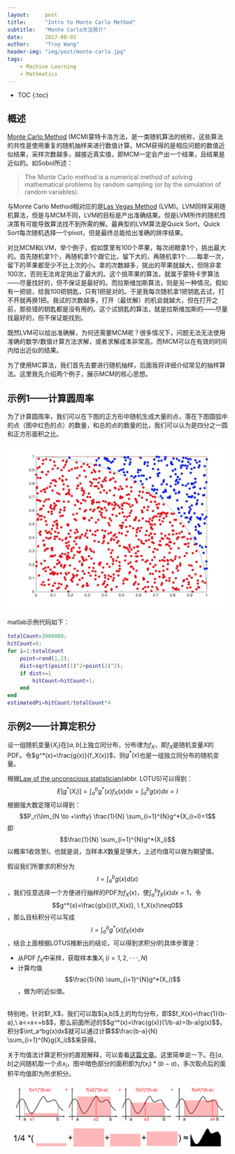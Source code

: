 ```yaml
---
layout:     post
title:      "Intro to Monte Carlo Method"
subtitle:   "Monte Carlo方法简介"
date:       2017-08-03
author:     "Troy Wang"
header-img: "img/post/monte-carlo.jpg"
tags:
    - Machine Learning
    - Mathmatics
---
```


* TOC
{:toc}

## 概述
[Monte Carlo Method](https://en.wikipedia.org/wiki/Monte_Carlo_method) (MCM)蒙特卡洛方法，是一类随机算法的统称，这些算法的共性是使用重复的随机抽样来进行数值计算。MCM获得的是相应问题的数值近似结果，采样次数越多，越接近真实值，即MCM一定会产出一个结果，且结果是近似的。如Sobol所述：
> The Monte Carlo method is a numerical method of solving mathematical problems by random sampling (or by the simulation of random variables).

与Monte Carlo Method相对应的是[Las Vegas Method](https://en.wikipedia.org/wiki/Las_Vegas_algorithm) (LVM)。LVM同样采用随机算法，但是与MCM不同，LVM的目标是产出准确结果。但是LVM所作的随机性决策有可能导致算法找不到所需的解。最典型的LVM算法是Quick Sort，Quick Sort每次随机选择一个pivot，但是最终总能给出准确的排序结果。

对比MCM和LVM，举个例子，假如筐里有100个苹果，每次闭眼拿1个，挑出最大的。首先随机拿1个，再随机拿1个跟它比，留下大的，再随机拿1个……每拿一次，留下的苹果都至少不比上次的小。拿的次数越多，挑出的苹果就越大，但除非拿100次，否则无法肯定挑出了最大的。这个挑苹果的算法，就属于蒙特卡罗算法——尽量找好的，但不保证是最好的。而拉斯维加斯算法，则是另一种情况。假如有一把锁，给我100把钥匙，只有1把是对的。于是我每次随机拿1把钥匙去试，打不开就再换1把。我试的次数越多，打开（最优解）的机会就越大，但在打开之前，那些错的钥匙都是没有用的。这个试钥匙的算法，就是拉斯维加斯的——尽量找最好的，但不保证能找到。

既然LVM可以给出准确解，为何还需要MCM呢？很多情况下，问题无法无法使用准确的数学/数值计算方法求解，或者求解成本非常高，而MCM可以在有效的时间内给出近似的结果。

为了使用MC算法，我们首先去要进行随机抽样，后面我将详细介绍常见的抽样算法。这里我先介绍两个例子，展示MCM的核心思想。

## 示例1——计算圆周率

为了计算圆周率，我们可以在下图的正方形中随机生成大量的点，落在下图圆弧中的点（图中红色的点）的数量，和总的点的数量的比，我们可以认为是四分之一圆和正方形面积之比。

![Alt text](/img/post/1501658805826.png)

matlab示例代码如下：
```matlab
totalCount=3000000;
hitCount=0;
for i=1:totalCount
    point=rand(1,2);
    dist=sqrt(point(1)^2+point(2)^2);
    if dist<=1
        hitCount=hitCount+1;
    end
end
estimatedPi=hitCount/totalCount*4
```

## 示例2——计算定积分

设一组随机变量$\{X_i\}$在$[a,b]$上独立同分布，分布律为$f_X$，即$f_X$是随机变量$X$的PDF。令$g^*(x)=\frac{g(x)}{f_X(x)}$，则$g^*(x)$也是一组独立同分布的随机变量。

根据[Law of the unconscious statistician](https://en.wikipedia.org/wiki/Law_of_the_unconscious_statistician)(abbr. LOTUS)可以得到：$$E[g^*(X_i)]=\int_a^bg^*(x)f_X(x)dx=\int_a^bg(x)dx=I$$
根据强大数定理可以得到：$$P_r(\lim_{N \to +\infty} \frac{1}{N} \sum_{i=1}^{N}g^*(X_i)=I)=1$$
即$$\frac{1}{N} \sum_{i=1}^{N}g^*(X_i)$$以概率1收敛至$I$。也就是说，当样本$X$数量足够大，上述均值可以做为期望值。

假设我们所要求的积分为$$I=\int_a^bg(x)d(x)$$，我们任意选择一个方便进行抽样的PDF为$f_X(x)$，使$\int_a^bf_X(x)dx=1$，令$$g^*(x)=\frac{g(x)}{f_X(x)}, \ f_X(x)\neq0$$，那么目标积分可以写成$$I=\int_a^bg^*(x)f_X(x)dx$$，结合上面根据LOTUS推断出的结论，可以得到求积分$I$的具体步骤是：
- 从PDF $f_X$中采样，获取样本集$X_i\ (i=1,2,\cdot\cdot\cdot,N)$
- 计算均值$$\frac{1}{N} \sum_{i=1}^{N}g^*(X_i)$$，做为$I$的近似值。

<br>
特别地，针对$f_X$，我们可以取$[a,b]$上的均匀分布，即$$f_X(x)=\frac{1}{b-a},\ a<=x<=b$$，那么前面所述的$$g^*(x)=\frac{g(x)}{1/b-a}=(b-a)g(x)$$，积分$\int_a^bg(x)dx$就可以通过计算$$\frac{b-a}{N} \sum_{i=1}^{N}g(X_i)$$来获得。

关于均值法计算定积分的直观解释，可以查看[这篇文章](http://www.scratchapixel.com/lessons/mathematics-physics-for-computer-graphics/monte-carlo-methods-in-practice/monte-carlo-integration)。这里简单说一下。在$[a,b]$之间随机取一个点$x_i$，图中暗色部分的面积即为$f(x_i)*(b-a)$，多次取点后的面积平均值即为所求积分。

![Alt text](/img/post/1502029278658.png)

